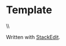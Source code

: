 # Template
\\\

 Written with [StackEdit](https://stackedit.io/).
<!--stackedit_data:
eyJoaXN0b3J5IjpbNjE0MjU0NTMzLDE2MjI3NTA4ODksNzMwOT
k4MTE2XX0=
-->